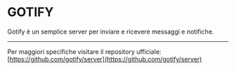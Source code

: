 # GOTIFY

Gotify è un semplice server per inviare e ricevere messaggi e notifiche.


---
Per maggiori specifiche visitare il repository ufficiale:
[https://github.com/gotify/server](https://github.com/gotify/server)